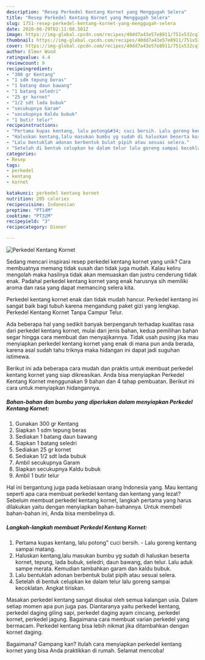 ```yaml
---
description: "Resep Perkedel Kentang Kornet yang Menggugah Selera"
title: "Resep Perkedel Kentang Kornet yang Menggugah Selera"
slug: 1751-resep-perkedel-kentang-kornet-yang-menggugah-selera
date: 2020-06-29T02:11:08.501Z
image: https://img-global.cpcdn.com/recipes/40dd7a43e57e8911/751x532cq70/perkedel-kentang-kornet-foto-resep-utama.jpg
thumbnail: https://img-global.cpcdn.com/recipes/40dd7a43e57e8911/751x532cq70/perkedel-kentang-kornet-foto-resep-utama.jpg
cover: https://img-global.cpcdn.com/recipes/40dd7a43e57e8911/751x532cq70/perkedel-kentang-kornet-foto-resep-utama.jpg
author: Elmer Wood
ratingvalue: 4.4
reviewcount: 9
recipeingredient:
- "300 gr Kentang"
- "1 sdm tepung beras"
- "1 batang daun bawang"
- "1 batang seledri"
- "25 gr kornet"
- "1/2 sdt lada bubuk"
- "secukupnya Garam"
- "secukupnya Kaldu bubuk"
- "1 butir telur"
recipeinstructions:
- "Pertama kupas kentang, lalu potong&#34; cuci bersih. Lalu goreng kentang sampai matang."
- "Haluskan kentang,lalu masukan bumbu yg sudah di haluskan beserta kornet, tepung, lada bubuk, seledri, daun bawang, dan telur. Lalu aduk sampe merata. Kemudian tambahkan garam dan kaldu bubuk."
- "Lalu bentuklah adonan berbentuk bulat pipih atau sesuai selera."
- "Setelah di bentuk celupkan ke dalam telur lalu goreng sampai kecoklatan. Angkat tiriskan."
categories:
- Resep
tags:
- perkedel
- kentang
- kornet

katakunci: perkedel kentang kornet 
nutrition: 205 calories
recipecuisine: Indonesian
preptime: "PT14M"
cooktime: "PT32M"
recipeyield: "3"
recipecategory: Dinner

---
```



![Perkedel Kentang Kornet](https://img-global.cpcdn.com/recipes/40dd7a43e57e8911/751x532cq70/perkedel-kentang-kornet-foto-resep-utama.jpg)

Sedang mencari inspirasi resep perkedel kentang kornet yang unik? Cara membuatnya memang tidak susah dan tidak juga mudah. Kalau keliru mengolah maka hasilnya tidak akan memuaskan dan justru cenderung tidak enak. Padahal perkedel kentang kornet yang enak harusnya sih memiliki aroma dan rasa yang dapat memancing selera kita.

Perkedel kentang kornet enak dan tidak mudah hancur. Perkedel kentang ini sangat baik bagi tubuh karena mengandung paket gizi yang lengkap. Perkedel Kentang Kornet Tanpa Campur Telur.

Ada beberapa hal yang sedikit banyak berpengaruh terhadap kualitas rasa dari perkedel kentang kornet, mulai dari jenis bahan, kedua pemilihan bahan segar hingga cara membuat dan menyajikannya. Tidak usah pusing jika mau menyiapkan perkedel kentang kornet yang enak di mana pun anda berada, karena asal sudah tahu triknya maka hidangan ini dapat jadi suguhan istimewa.


Berikut ini ada beberapa cara mudah dan praktis untuk membuat perkedel kentang kornet yang siap dikreasikan. Anda bisa menyiapkan Perkedel Kentang Kornet menggunakan 9 bahan dan 4 tahap pembuatan. Berikut ini cara untuk menyiapkan hidangannya.

<!--inarticleads1-->

##### Bahan-bahan dan bumbu yang diperlukan dalam menyiapkan Perkedel Kentang Kornet:

1. Gunakan 300 gr Kentang
1. Siapkan 1 sdm tepung beras
1. Sediakan 1 batang daun bawang
1. Siapkan 1 batang seledri
1. Sediakan 25 gr kornet
1. Sediakan 1/2 sdt lada bubuk
1. Ambil secukupnya Garam
1. Siapkan secukupnya Kaldu bubuk
1. Ambil 1 butir telur


Hal ini bergantung juga pada kebiasaan orang Indonesia yang. Mau kentang seperti apa cara membuat perkedel kentang dan kentang yang lezat? Sebelum membuat perkedel kentang kornet, langkah pertama yang harus dilakukan yaitu dengan menyiapkan bahan-bahannya. Untuk membeli bahan-bahan ini, Anda bisa membelinya di. 

<!--inarticleads2-->

##### Langkah-langkah membuat Perkedel Kentang Kornet:

1. Pertama kupas kentang, lalu potong&#34; cuci bersih. - Lalu goreng kentang sampai matang.
1. Haluskan kentang,lalu masukan bumbu yg sudah di haluskan beserta kornet, tepung, lada bubuk, seledri, daun bawang, dan telur. Lalu aduk sampe merata. Kemudian tambahkan garam dan kaldu bubuk.
1. Lalu bentuklah adonan berbentuk bulat pipih atau sesuai selera.
1. Setelah di bentuk celupkan ke dalam telur lalu goreng sampai kecoklatan. Angkat tiriskan.


Masakan perkedel kentang sangat disukai oleh semua kalangan usia. Dalam setiap momen apa pun juga pas. Diantaranya yaitu perkedel kentang, perkedel daging giling sapi, perkedel daging ayam cincang, perkedel kornet, perkedel jagung. Bagaimana cara membuat varian perkedel yang bermacam. Perkedel kentang bisa lebih nikmat jika ditambahkan dengan kornet daging. 

Bagaimana? Gampang kan? Itulah cara menyiapkan perkedel kentang kornet yang bisa Anda praktikkan di rumah. Selamat mencoba!

